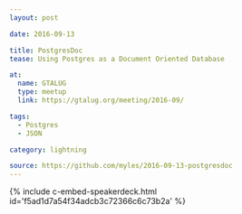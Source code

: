 ```yaml
---
layout: post

date: 2016-09-13

title: PostgresDoc
tease: Using Postgres as a Document Oriented Database

at:
  name: GTALUG
  type: meetup
  link: https://gtalug.org/meeting/2016-09/

tags:
  - Postgres
  - JSON

category: lightning

source: https://github.com/myles/2016-09-13-postgresdoc
---
```


{% include c-embed-speakerdeck.html id='f5ad1d7a54f34adcb3c72366c6c73b2a' %}
